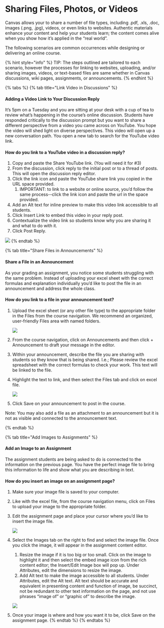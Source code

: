 # Sharing Files, Photos, or Videos

Canvas allows your to share a number of file types, including .pdf, .xls, .doc, images \(.png, .jpg\), videos, or even links to websites. Authentic materials enhance your content and help your students learn; the content comes alive when you show how it’s applied in the “real world”. 

The following scenarios are common occurrences while designing or delivering an online course.

{% hint style="info" %}
TIP: The steps outlined are tailored to each scenario, however the processes for linking to websites, uploading, and/or sharing images, videos, or text-based files are same whether in Canvas discussions, wiki pages, assignments, or announcements.
{% endhint %}

{% tabs %}
{% tab title="Link Video in Discussions" %}
#### Adding a Video Link to Your Discussion Reply

It’s 5pm on a Tuesday and you are sitting at your desk with a cup of tea to review what’s happening in the course’s online discussion. Students have responded critically to the discussion prompt but you want to share a different perspective from a video you came across on YouTube. You hope the video will shed light on diverse perspectives. This video will open up a new conversation path. You open a new tab to search for the YouTube video link.

#### How do you link to a YouTube video in a discussion reply?

1. Copy and paste the Share YouTube link. \(You will need it for \#3\)
2. From the discussion, click reply to the initial post or to a thread of posts. This will open the discussion reply editor.
3. Click the link icon and paste the YouTube share link you copied in the URL space provided.
   1. IMPORTANT: to link to a website or online source, you’d follow the same process--click the link icon and paste the url in the space provided.
4. Add an Alt text for inline preview to make this video link accessible to all students.
5. Click Insert Link to embed this video in your reply post.
6. Contextualize the video link so students know why you are sharing it and what to do with it.
7. Click Post Reply.

![](https://lh5.googleusercontent.com/wzrcbTwpqbuOjGdMsldc_XEG45l15huSkvjvim1YDNJWNx-I5bM3jouMjE0zN_kTyxojghKqhZo3IiU8fGWsJRqFqb59keiMsN0XWVYuIerAvw7hLNecoVSM0oYOL-Ew4k6JZ5nt)
{% endtab %}

{% tab title="Share Files in Announcements" %}
#### **Share a File in an Announcement**

As your grading an assignment, you notice some students struggling with the same problem. Instead of uploading your excel sheet with the correct formulas and explanation individually you’d like to post the file in an announcement and address the whole class.

#### How do you link to a file in your announcement text?

1. Upload the excel sheet \(or any other file type\) to the appropriate folder in the Files from the course navigation. We recommend an organized, user-friendly Files area with named folders.

   ![](https://lh4.googleusercontent.com/ou83T0OQatmdciZIjdxJnQ9naqbxm9iBkcsdm2t_0gb2kmWaQAQD32_654O1Sq8GoesZ80n0wkMs0-kv4sJARN2kdpdez0lzC5PQDC3ZuZblV-2BU3ua3oHreCznrDAaSuog9mUD)

2. From the course navigation, click on Announcements and then click + Announcement to draft your message in the editor.
3. Within your announcement, describe the file you are sharing with students so they know that is being shared. I.e.; Please review the excel spreadsheet with the correct formulas to check your work. This text will be linked to the file.
4. Highlight the text to link, and then select the Files tab and click on excel file.

   ![](https://lh5.googleusercontent.com/5VbO4_q7ziuYhEtLQrMVINbTI_UBLkgFRy1I47_j2ZtXP19uwgiDDsJpfKaWqvMRvQ9dNp7zZI6X9TgftbPrbJeunlsexqSBfZ2GoZ-TKvNucokCHn4R5yihyukRTOseIQIyijhb)

5. Click Save on your announcement to post in the course.

Note: You may also add a file as an attachment to an announcement but it is not as visible and connected to the announcement text.



  
{% endtab %}

{% tab title="Add Images to Assignments" %}
#### Add an Image to an Assignment

The assignment students are being asked to do is connected to the information on the previous page. You have the perfect image file to bring this information to life and show what you are describing in text.

#### How do you insert an image on an assignment page?

1. Make sure your image file is saved to your computer.
2. Like with the excel file, from the course navigation menu, click on Files to upload your image to the appropriate folder.
3. Edit the assignment page and place your cursor where you’d like to insert the image file.

   ![](https://lh3.googleusercontent.com/6YhTvrXCbrb173OKM-v0_1UC8aCEvgkxahiQbYmLrShZ1T9puRmPLJ5MNYzgqSYlcENSJWscJYGd8XHWKiuIz_r7tLhWfgVaNgr-tOOXj0C2ciUzcy0O3FwQdPZjTUfKn01CAArT)

4. Select the Images tab on the right to find and select the image file. Once you click the image, it will appear in the assignment content editor.

   1. Resize the image if it is too big or too small. Click on the image to highlight it and then select the embed image icon from the rich content editor; the Insert/Edit Image box will pop up. Under Attributes, edit the dimensions to resize the image.
   2. Add Alt text to make the image accessible to all students. Under Attributes, edit the Alt text. Alt text should be accurate and equivalent in presenting content and function of image, be succinct, not be redundant to other text information on the page, and not use phrases “image of” or “graphic of” to describe the image.

   ![](https://lh3.googleusercontent.com/eA43hoTDRE3ac6l5a-TmfdbNr7I8ay0uDjoFPPgmOEE7o63D4EWbYcyIY_tLhvCWJt_Opq2SCHfO4-op4CqrC_leU_RmFWqXcBtAVlYyzk8MW7WzWpz6endicB5YLwgL3KBwlXAK)

5. Once your image is where and how you want it to be, click Save on the assignment page. 
{% endtab %}
{% endtabs %}

